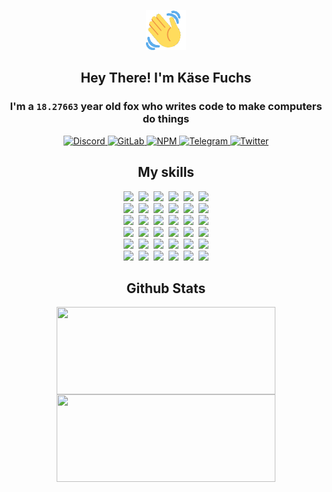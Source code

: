 <div><p align=center><img src=./resources/images/wave.gif width=64px height=64px></p><h2 align=center>Hey There! I'm Käse Fuchs</h2><h3 align=center>I'm a <code>18.27663</code> year old fox who writes code to make computers do things</h3><p align=center><a href=https://discord.com/users/507526681125322772><img alt=Discord src="https://img.shields.io/badge/Discord-5865F2?logo=discord&logoColor=white&style=flat-square#11410a3fc02b2757ca7908b27d05dbf3"> </a><a href=https://gitlab.com/kasefuchs><img alt=GitLab src="https://img.shields.io/badge/GitLab-330F63?logo=gitlab&logoColor=white&style=flat-square#11410a3fc02b2757ca7908b27d05dbf3"> </a><a href=https://npmjs.com/~kasefuchs><img alt=NPM src="https://img.shields.io/badge/NPM-CB3837?logo=npm&logoColor=white&style=flat-square#11410a3fc02b2757ca7908b27d05dbf3"> </a><a href=https://t.me/kasefuchs><img alt=Telegram src="https://img.shields.io/badge/Telegram-2CA5E0?logo=telegram&logoColor=white&style=flat-square#11410a3fc02b2757ca7908b27d05dbf3"> </a><a href=https://twitter.com/kasefuchs><img alt=Twitter src="https://img.shields.io/badge/Twitter-1DA1F2?logo=twitter&logoColor=white&style=flat-square#11410a3fc02b2757ca7908b27d05dbf3"></a></p><h2 align=center>My skills</h2><p align=center><a href=https://aws.amazon.com/ ><picture><source srcset="https://skillicons.dev/icons?i=aws&theme=dark#11410a3fc02b2757ca7908b27d05dbf3" media="(prefers-color-scheme: dark)"><source srcset="https://skillicons.dev/icons?i=aws&theme=light#11410a3fc02b2757ca7908b27d05dbf3" media="(prefers-color-scheme: light), (prefers-color-scheme: no-preference)"><img src="https://skillicons.dev/icons?i=aws&theme=light#11410a3fc02b2757ca7908b27d05dbf3"></picture></a>&nbsp;&nbsp;<a href=https://en.wikipedia.org/wiki/Bash_(Unix_shell)><picture><source srcset="https://skillicons.dev/icons?i=bash&theme=dark#11410a3fc02b2757ca7908b27d05dbf3" media="(prefers-color-scheme: dark)"><source srcset="https://skillicons.dev/icons?i=bash&theme=light#11410a3fc02b2757ca7908b27d05dbf3" media="(prefers-color-scheme: light), (prefers-color-scheme: no-preference)"><img src="https://skillicons.dev/icons?i=bash&theme=light#11410a3fc02b2757ca7908b27d05dbf3"></picture></a>&nbsp;&nbsp;<a href=https://discord.com/developers/docs><picture><source srcset="https://skillicons.dev/icons?i=bots&theme=dark#11410a3fc02b2757ca7908b27d05dbf3" media="(prefers-color-scheme: dark)"><source srcset="https://skillicons.dev/icons?i=bots&theme=light#11410a3fc02b2757ca7908b27d05dbf3" media="(prefers-color-scheme: light), (prefers-color-scheme: no-preference)"><img src="https://skillicons.dev/icons?i=bots&theme=light#11410a3fc02b2757ca7908b27d05dbf3"></picture></a>&nbsp;&nbsp;<a href=https://www.cloudflare.com/ ><picture><source srcset="https://skillicons.dev/icons?i=cloudflare&theme=dark#11410a3fc02b2757ca7908b27d05dbf3" media="(prefers-color-scheme: dark)"><source srcset="https://skillicons.dev/icons?i=cloudflare&theme=light#11410a3fc02b2757ca7908b27d05dbf3" media="(prefers-color-scheme: light), (prefers-color-scheme: no-preference)"><img src="https://skillicons.dev/icons?i=cloudflare&theme=light#11410a3fc02b2757ca7908b27d05dbf3"></picture></a>&nbsp;&nbsp;<a href=https://en.wikipedia.org/wiki/CSS><picture><source srcset="https://skillicons.dev/icons?i=css&theme=dark#11410a3fc02b2757ca7908b27d05dbf3" media="(prefers-color-scheme: dark)"><source srcset="https://skillicons.dev/icons?i=css&theme=light#11410a3fc02b2757ca7908b27d05dbf3" media="(prefers-color-scheme: light), (prefers-color-scheme: no-preference)"><img src="https://skillicons.dev/icons?i=css&theme=light#11410a3fc02b2757ca7908b27d05dbf3"></picture></a>&nbsp;&nbsp;<a href=https://www.docker.com/ ><picture><source srcset="https://skillicons.dev/icons?i=docker&theme=dark#11410a3fc02b2757ca7908b27d05dbf3" media="(prefers-color-scheme: dark)"><source srcset="https://skillicons.dev/icons?i=docker&theme=light#11410a3fc02b2757ca7908b27d05dbf3" media="(prefers-color-scheme: light), (prefers-color-scheme: no-preference)"><img src="https://skillicons.dev/icons?i=docker&theme=light#11410a3fc02b2757ca7908b27d05dbf3"></picture></a><br><a href=https://www.electronjs.org/ ><picture><source srcset="https://skillicons.dev/icons?i=electron&theme=dark#11410a3fc02b2757ca7908b27d05dbf3" media="(prefers-color-scheme: dark)"><source srcset="https://skillicons.dev/icons?i=electron&theme=light#11410a3fc02b2757ca7908b27d05dbf3" media="(prefers-color-scheme: light), (prefers-color-scheme: no-preference)"><img src="https://skillicons.dev/icons?i=electron&theme=light#11410a3fc02b2757ca7908b27d05dbf3"></picture></a>&nbsp;&nbsp;<a href=https://expressjs.com/ ><picture><source srcset="https://skillicons.dev/icons?i=express&theme=dark#11410a3fc02b2757ca7908b27d05dbf3" media="(prefers-color-scheme: dark)"><source srcset="https://skillicons.dev/icons?i=express&theme=light#11410a3fc02b2757ca7908b27d05dbf3" media="(prefers-color-scheme: light), (prefers-color-scheme: no-preference)"><img src="https://skillicons.dev/icons?i=express&theme=light#11410a3fc02b2757ca7908b27d05dbf3"></picture></a>&nbsp;&nbsp;<a href=https://www.figma.com/ ><picture><source srcset="https://skillicons.dev/icons?i=figma&theme=dark#11410a3fc02b2757ca7908b27d05dbf3" media="(prefers-color-scheme: dark)"><source srcset="https://skillicons.dev/icons?i=figma&theme=light#11410a3fc02b2757ca7908b27d05dbf3" media="(prefers-color-scheme: light), (prefers-color-scheme: no-preference)"><img src="https://skillicons.dev/icons?i=figma&theme=light#11410a3fc02b2757ca7908b27d05dbf3"></picture></a>&nbsp;&nbsp;<a href=https://firebase.google.com/ ><picture><source srcset="https://skillicons.dev/icons?i=firebase&theme=dark#11410a3fc02b2757ca7908b27d05dbf3" media="(prefers-color-scheme: dark)"><source srcset="https://skillicons.dev/icons?i=firebase&theme=light#11410a3fc02b2757ca7908b27d05dbf3" media="(prefers-color-scheme: light), (prefers-color-scheme: no-preference)"><img src="https://skillicons.dev/icons?i=firebase&theme=light#11410a3fc02b2757ca7908b27d05dbf3"></picture></a>&nbsp;&nbsp;<a href=https://flask.palletsprojects.com/ ><picture><source srcset="https://skillicons.dev/icons?i=flask&theme=dark#11410a3fc02b2757ca7908b27d05dbf3" media="(prefers-color-scheme: dark)"><source srcset="https://skillicons.dev/icons?i=flask&theme=light#11410a3fc02b2757ca7908b27d05dbf3" media="(prefers-color-scheme: light), (prefers-color-scheme: no-preference)"><img src="https://skillicons.dev/icons?i=flask&theme=light#11410a3fc02b2757ca7908b27d05dbf3"></picture></a>&nbsp;&nbsp;<a href=https://cloud.google.com/ ><picture><source srcset="https://skillicons.dev/icons?i=gcp&theme=dark#11410a3fc02b2757ca7908b27d05dbf3" media="(prefers-color-scheme: dark)"><source srcset="https://skillicons.dev/icons?i=gcp&theme=light#11410a3fc02b2757ca7908b27d05dbf3" media="(prefers-color-scheme: light), (prefers-color-scheme: no-preference)"><img src="https://skillicons.dev/icons?i=gcp&theme=light#11410a3fc02b2757ca7908b27d05dbf3"></picture></a><br><a href=https://git-scm.com/ ><picture><source srcset="https://skillicons.dev/icons?i=git&theme=dark#11410a3fc02b2757ca7908b27d05dbf3" media="(prefers-color-scheme: dark)"><source srcset="https://skillicons.dev/icons?i=git&theme=light#11410a3fc02b2757ca7908b27d05dbf3" media="(prefers-color-scheme: light), (prefers-color-scheme: no-preference)"><img src="https://skillicons.dev/icons?i=git&theme=light#11410a3fc02b2757ca7908b27d05dbf3"></picture></a>&nbsp;&nbsp;<a href=https://github.com/ ><picture><source srcset="https://skillicons.dev/icons?i=github&theme=dark#11410a3fc02b2757ca7908b27d05dbf3" media="(prefers-color-scheme: dark)"><source srcset="https://skillicons.dev/icons?i=github&theme=light#11410a3fc02b2757ca7908b27d05dbf3" media="(prefers-color-scheme: light), (prefers-color-scheme: no-preference)"><img src="https://skillicons.dev/icons?i=github&theme=light#11410a3fc02b2757ca7908b27d05dbf3"></picture></a>&nbsp;&nbsp;<a href=https://gitlab.com/ ><picture><source srcset="https://skillicons.dev/icons?i=gitlab&theme=dark#11410a3fc02b2757ca7908b27d05dbf3" media="(prefers-color-scheme: dark)"><source srcset="https://skillicons.dev/icons?i=gitlab&theme=light#11410a3fc02b2757ca7908b27d05dbf3" media="(prefers-color-scheme: light), (prefers-color-scheme: no-preference)"><img src="https://skillicons.dev/icons?i=gitlab&theme=light#11410a3fc02b2757ca7908b27d05dbf3"></picture></a>&nbsp;&nbsp;<a href=https://www.heroku.com/ ><picture><source srcset="https://skillicons.dev/icons?i=heroku&theme=dark#11410a3fc02b2757ca7908b27d05dbf3" media="(prefers-color-scheme: dark)"><source srcset="https://skillicons.dev/icons?i=heroku&theme=light#11410a3fc02b2757ca7908b27d05dbf3" media="(prefers-color-scheme: light), (prefers-color-scheme: no-preference)"><img src="https://skillicons.dev/icons?i=heroku&theme=light#11410a3fc02b2757ca7908b27d05dbf3"></picture></a>&nbsp;&nbsp;<a href=https://en.wikipedia.org/wiki/HTML><picture><source srcset="https://skillicons.dev/icons?i=html&theme=dark#11410a3fc02b2757ca7908b27d05dbf3" media="(prefers-color-scheme: dark)"><source srcset="https://skillicons.dev/icons?i=html&theme=light#11410a3fc02b2757ca7908b27d05dbf3" media="(prefers-color-scheme: light), (prefers-color-scheme: no-preference)"><img src="https://skillicons.dev/icons?i=html&theme=light#11410a3fc02b2757ca7908b27d05dbf3"></picture></a>&nbsp;&nbsp;<a href=https://en.wikipedia.org/wiki/JavaScript><picture><source srcset="https://skillicons.dev/icons?i=js&theme=dark#11410a3fc02b2757ca7908b27d05dbf3" media="(prefers-color-scheme: dark)"><source srcset="https://skillicons.dev/icons?i=js&theme=light#11410a3fc02b2757ca7908b27d05dbf3" media="(prefers-color-scheme: light), (prefers-color-scheme: no-preference)"><img src="https://skillicons.dev/icons?i=js&theme=light#11410a3fc02b2757ca7908b27d05dbf3"></picture></a><br><a href=https://en.wikipedia.org/wiki/Linux><picture><source srcset="https://skillicons.dev/icons?i=linux&theme=dark#11410a3fc02b2757ca7908b27d05dbf3" media="(prefers-color-scheme: dark)"><source srcset="https://skillicons.dev/icons?i=linux&theme=light#11410a3fc02b2757ca7908b27d05dbf3" media="(prefers-color-scheme: light), (prefers-color-scheme: no-preference)"><img src="https://skillicons.dev/icons?i=linux&theme=light#11410a3fc02b2757ca7908b27d05dbf3"></picture></a>&nbsp;&nbsp;<a href=https://mui.com/ ><picture><source srcset="https://skillicons.dev/icons?i=materialui&theme=dark#11410a3fc02b2757ca7908b27d05dbf3" media="(prefers-color-scheme: dark)"><source srcset="https://skillicons.dev/icons?i=materialui&theme=light#11410a3fc02b2757ca7908b27d05dbf3" media="(prefers-color-scheme: light), (prefers-color-scheme: no-preference)"><img src="https://skillicons.dev/icons?i=materialui&theme=light#11410a3fc02b2757ca7908b27d05dbf3"></picture></a>&nbsp;&nbsp;<a href=https://en.wikipedia.org/wiki/Markdown><picture><source srcset="https://skillicons.dev/icons?i=md&theme=dark#11410a3fc02b2757ca7908b27d05dbf3" media="(prefers-color-scheme: dark)"><source srcset="https://skillicons.dev/icons?i=md&theme=light#11410a3fc02b2757ca7908b27d05dbf3" media="(prefers-color-scheme: light), (prefers-color-scheme: no-preference)"><img src="https://skillicons.dev/icons?i=md&theme=light#11410a3fc02b2757ca7908b27d05dbf3"></picture></a>&nbsp;&nbsp;<a href=https://www.mongodb.com/ ><picture><source srcset="https://skillicons.dev/icons?i=mongodb&theme=dark#11410a3fc02b2757ca7908b27d05dbf3" media="(prefers-color-scheme: dark)"><source srcset="https://skillicons.dev/icons?i=mongodb&theme=light#11410a3fc02b2757ca7908b27d05dbf3" media="(prefers-color-scheme: light), (prefers-color-scheme: no-preference)"><img src="https://skillicons.dev/icons?i=mongodb&theme=light#11410a3fc02b2757ca7908b27d05dbf3"></picture></a>&nbsp;&nbsp;<a href=https://www.mysql.com/ ><picture><source srcset="https://skillicons.dev/icons?i=mysql&theme=dark#11410a3fc02b2757ca7908b27d05dbf3" media="(prefers-color-scheme: dark)"><source srcset="https://skillicons.dev/icons?i=mysql&theme=light#11410a3fc02b2757ca7908b27d05dbf3" media="(prefers-color-scheme: light), (prefers-color-scheme: no-preference)"><img src="https://skillicons.dev/icons?i=mysql&theme=light#11410a3fc02b2757ca7908b27d05dbf3"></picture></a>&nbsp;&nbsp;<a href=https://nextjs.org/ ><picture><source srcset="https://skillicons.dev/icons?i=nextjs&theme=dark#11410a3fc02b2757ca7908b27d05dbf3" media="(prefers-color-scheme: dark)"><source srcset="https://skillicons.dev/icons?i=nextjs&theme=light#11410a3fc02b2757ca7908b27d05dbf3" media="(prefers-color-scheme: light), (prefers-color-scheme: no-preference)"><img src="https://skillicons.dev/icons?i=nextjs&theme=light#11410a3fc02b2757ca7908b27d05dbf3"></picture></a><br><a href=https://nodejs.org/en/ ><picture><source srcset="https://skillicons.dev/icons?i=nodejs&theme=dark#11410a3fc02b2757ca7908b27d05dbf3" media="(prefers-color-scheme: dark)"><source srcset="https://skillicons.dev/icons?i=nodejs&theme=light#11410a3fc02b2757ca7908b27d05dbf3" media="(prefers-color-scheme: light), (prefers-color-scheme: no-preference)"><img src="https://skillicons.dev/icons?i=nodejs&theme=light#11410a3fc02b2757ca7908b27d05dbf3"></picture></a>&nbsp;&nbsp;<a href=https://www.postgresql.org/ ><picture><source srcset="https://skillicons.dev/icons?i=postgres&theme=dark#11410a3fc02b2757ca7908b27d05dbf3" media="(prefers-color-scheme: dark)"><source srcset="https://skillicons.dev/icons?i=postgres&theme=light#11410a3fc02b2757ca7908b27d05dbf3" media="(prefers-color-scheme: light), (prefers-color-scheme: no-preference)"><img src="https://skillicons.dev/icons?i=postgres&theme=light#11410a3fc02b2757ca7908b27d05dbf3"></picture></a>&nbsp;&nbsp;<a href=https://learn.microsoft.com/en-us/powershell/ ><picture><source srcset="https://skillicons.dev/icons?i=powershell&theme=dark#11410a3fc02b2757ca7908b27d05dbf3" media="(prefers-color-scheme: dark)"><source srcset="https://skillicons.dev/icons?i=powershell&theme=light#11410a3fc02b2757ca7908b27d05dbf3" media="(prefers-color-scheme: light), (prefers-color-scheme: no-preference)"><img src="https://skillicons.dev/icons?i=powershell&theme=light#11410a3fc02b2757ca7908b27d05dbf3"></picture></a>&nbsp;&nbsp;<a href=https://www.python.org/ ><picture><source srcset="https://skillicons.dev/icons?i=py&theme=dark#11410a3fc02b2757ca7908b27d05dbf3" media="(prefers-color-scheme: dark)"><source srcset="https://skillicons.dev/icons?i=py&theme=light#11410a3fc02b2757ca7908b27d05dbf3" media="(prefers-color-scheme: light), (prefers-color-scheme: no-preference)"><img src="https://skillicons.dev/icons?i=py&theme=light#11410a3fc02b2757ca7908b27d05dbf3"></picture></a>&nbsp;&nbsp;<a href=https://www.raspberrypi.org/ ><picture><source srcset="https://skillicons.dev/icons?i=raspberrypi&theme=dark#11410a3fc02b2757ca7908b27d05dbf3" media="(prefers-color-scheme: dark)"><source srcset="https://skillicons.dev/icons?i=raspberrypi&theme=light#11410a3fc02b2757ca7908b27d05dbf3" media="(prefers-color-scheme: light), (prefers-color-scheme: no-preference)"><img src="https://skillicons.dev/icons?i=raspberrypi&theme=light#11410a3fc02b2757ca7908b27d05dbf3"></picture></a>&nbsp;&nbsp;<a href=https://reactjs.org/ ><picture><source srcset="https://skillicons.dev/icons?i=react&theme=dark#11410a3fc02b2757ca7908b27d05dbf3" media="(prefers-color-scheme: dark)"><source srcset="https://skillicons.dev/icons?i=react&theme=light#11410a3fc02b2757ca7908b27d05dbf3" media="(prefers-color-scheme: light), (prefers-color-scheme: no-preference)"><img src="https://skillicons.dev/icons?i=react&theme=light#11410a3fc02b2757ca7908b27d05dbf3"></picture></a><br><a href=https://redux.js.org/ ><picture><source srcset="https://skillicons.dev/icons?i=redux&theme=dark#11410a3fc02b2757ca7908b27d05dbf3" media="(prefers-color-scheme: dark)"><source srcset="https://skillicons.dev/icons?i=redux&theme=light#11410a3fc02b2757ca7908b27d05dbf3" media="(prefers-color-scheme: light), (prefers-color-scheme: no-preference)"><img src="https://skillicons.dev/icons?i=redux&theme=light#11410a3fc02b2757ca7908b27d05dbf3"></picture></a>&nbsp;&nbsp;<a href=https://en.wikipedia.org/wiki/Regular_expression><picture><source srcset="https://skillicons.dev/icons?i=regex&theme=dark#11410a3fc02b2757ca7908b27d05dbf3" media="(prefers-color-scheme: dark)"><source srcset="https://skillicons.dev/icons?i=regex&theme=light#11410a3fc02b2757ca7908b27d05dbf3" media="(prefers-color-scheme: light), (prefers-color-scheme: no-preference)"><img src="https://skillicons.dev/icons?i=regex&theme=light#11410a3fc02b2757ca7908b27d05dbf3"></picture></a>&nbsp;&nbsp;<a href=https://en.wikipedia.org/wiki/Sass_(stylesheet_language)><picture><source srcset="https://skillicons.dev/icons?i=sass&theme=dark#11410a3fc02b2757ca7908b27d05dbf3" media="(prefers-color-scheme: dark)"><source srcset="https://skillicons.dev/icons?i=sass&theme=light#11410a3fc02b2757ca7908b27d05dbf3" media="(prefers-color-scheme: light), (prefers-color-scheme: no-preference)"><img src="https://skillicons.dev/icons?i=sass&theme=light#11410a3fc02b2757ca7908b27d05dbf3"></picture></a>&nbsp;&nbsp;<a href=https://www.typescriptlang.org/ ><picture><source srcset="https://skillicons.dev/icons?i=ts&theme=dark#11410a3fc02b2757ca7908b27d05dbf3" media="(prefers-color-scheme: dark)"><source srcset="https://skillicons.dev/icons?i=ts&theme=light#11410a3fc02b2757ca7908b27d05dbf3" media="(prefers-color-scheme: light), (prefers-color-scheme: no-preference)"><img src="https://skillicons.dev/icons?i=ts&theme=light#11410a3fc02b2757ca7908b27d05dbf3"></picture></a>&nbsp;&nbsp;<a href=https://unity.com/ ><picture><source srcset="https://skillicons.dev/icons?i=unity&theme=dark#11410a3fc02b2757ca7908b27d05dbf3" media="(prefers-color-scheme: dark)"><source srcset="https://skillicons.dev/icons?i=unity&theme=light#11410a3fc02b2757ca7908b27d05dbf3" media="(prefers-color-scheme: light), (prefers-color-scheme: no-preference)"><img src="https://skillicons.dev/icons?i=unity&theme=light#11410a3fc02b2757ca7908b27d05dbf3"></picture></a>&nbsp;&nbsp;<a href=https://workers.cloudflare.com/ ><picture><source srcset="https://skillicons.dev/icons?i=workers&theme=dark#11410a3fc02b2757ca7908b27d05dbf3" media="(prefers-color-scheme: dark)"><source srcset="https://skillicons.dev/icons?i=workers&theme=light#11410a3fc02b2757ca7908b27d05dbf3" media="(prefers-color-scheme: light), (prefers-color-scheme: no-preference)"><img src="https://skillicons.dev/icons?i=workers&theme=light#11410a3fc02b2757ca7908b27d05dbf3"></picture></a><br></p><h2 align=center>Github Stats</h2><p align=center><picture><source srcset="https://github-readme-stats-kasefuchs.vercel.app/api/?count_private=true&hide_border=true&hide_rank=true&line_height=20&hide_title=true&username=Kasefuchs&theme=dark#11410a3fc02b2757ca7908b27d05dbf3" media="(prefers-color-scheme: dark)"><source srcset="https://github-readme-stats-kasefuchs.vercel.app/api/?count_private=true&hide_border=true&hide_rank=true&line_height=20&hide_title=true&username=Kasefuchs&theme=light#11410a3fc02b2757ca7908b27d05dbf3" media="(prefers-color-scheme: light), (prefers-color-scheme: no-preference)"><img align=middle width=350 height=140 src="https://github-readme-stats-kasefuchs.vercel.app/api/?count_private=true&hide_border=true&hide_rank=true&line_height=20&hide_title=true&username=Kasefuchs&theme=light#11410a3fc02b2757ca7908b27d05dbf3"></picture><picture><source srcset="https://github-readme-stats-kasefuchs.vercel.app/api/top-langs/?count_private=true&hide_border=true&layout=compact&username=Kasefuchs&theme=dark#11410a3fc02b2757ca7908b27d05dbf3" media="(prefers-color-scheme: dark)"><source srcset="https://github-readme-stats-kasefuchs.vercel.app/api/top-langs/?count_private=true&hide_border=true&layout=compact&username=Kasefuchs&theme=light#11410a3fc02b2757ca7908b27d05dbf3" media="(prefers-color-scheme: light), (prefers-color-scheme: no-preference)"><img align=middle width=350 height=140 src="https://github-readme-stats-kasefuchs.vercel.app/api/top-langs/?count_private=true&hide_border=true&layout=compact&username=Kasefuchs&theme=light#11410a3fc02b2757ca7908b27d05dbf3"></picture></p><img src="https://hit.yhype.me/github/profile?user_id=64592097#11410a3fc02b2757ca7908b27d05dbf3" alt=""></div>